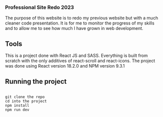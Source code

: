### Professional Site Redo 2023

The purpose of this website is to redo my previous website but with a much cleaner code presentation. It is for me to monitor the progress of my skills and to allow me to see how much I have grown in web development.

## Tools

This is a project done with React JS and SASS. Everything is built from scratch with the only additives of react-scroll and react-icons. The project was done using React version 18.2.0 and NPM version 9.3.1

## Running the project

```

git clone the repo
cd into the project
npm install
npm run dev

```
